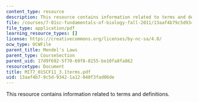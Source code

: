 ```yaml
---
content_type: resource
description: This resource contains information related to terms and definitions.
file: /courses/7-01sc-fundamentals-of-biology-fall-2011/13aaf4b79c5d93421a12040f3fad06de_MIT7_01SCF11_3.1terms.pdf
file_type: application/pdf
learning_resource_types: []
license: https://creativecommons.org/licenses/by-nc-sa/4.0/
ocw_type: OCWFile
parent_title: Mendel's Laws
parent_type: CourseSection
parent_uid: 17d9f692-5f70-69f8-8155-be10fa8fa862
resourcetype: Document
title: MIT7_01SCF11_3.1terms.pdf
uid: 13aaf4b7-9c5d-9342-1a12-040f3fad06de
---
```

This resource contains information related to terms and definitions.